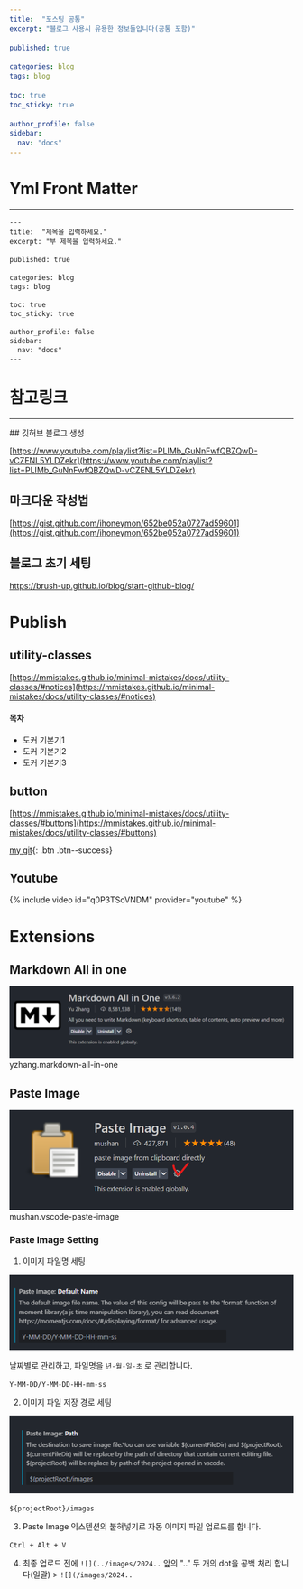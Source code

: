 ```yaml
---
title:  "포스팅 공통"
excerpt: "블로그 사용시 유용한 정보들입니다(공통 포함)"

published: true 

categories: blog
tags: blog

toc: true
toc_sticky: true

author_profile: false
sidebar:
  nav: "docs"
---
```


# Yml Front Matter
---  
```
---
title:  "제목을 입력하세요."
excerpt: "부 제목을 입력하세요."

published: true 

categories: blog
tags: blog

toc: true
toc_sticky: true

author_profile: false
sidebar:
  nav: "docs"
---
```

# 참고링크
<hr>
## 깃허브 블로그 생성  

[https://www.youtube.com/playlist?list=PLIMb_GuNnFwfQBZQwD-vCZENL5YLDZekr](https://www.youtube.com/playlist?list=PLIMb_GuNnFwfQBZQwD-vCZENL5YLDZekr)  

## 마크다운 작성법  
[https://gist.github.com/ihoneymon/652be052a0727ad59601](https://gist.github.com/ihoneymon/652be052a0727ad59601)  

## 블로그 초기 세팅  

[https://brush-up.github.io/blog/start-github-blog/
](https://brush-up.github.io/blog/start-github-blog/
)  

# Publish
## utility-classes
[https://mmistakes.github.io/minimal-mistakes/docs/utility-classes/#notices](https://mmistakes.github.io/minimal-mistakes/docs/utility-classes/#notices)
<div class="notice--success">
  <h4>목차</h4>
  <ul>
    <li>도커 기본기1</li>
    <li>도커 기본기2</li>
    <li>도커 기본기3</li>
</ul>
</div>

## button
[https://mmistakes.github.io/minimal-mistakes/docs/utility-classes/#buttons](https://mmistakes.github.io/minimal-mistakes/docs/utility-classes/#buttons)  

[my git](https://github.com/oneknowchar){: .btn .btn--success}

## Youtube
{% include video id="q0P3TSoVNDM" provider="youtube" %}



# Extensions
## Markdown All in one
![](/images/2024-05-22/2024-05-22-23-22-07.png)  
yzhang.markdown-all-in-one  

## Paste Image 
![](/images/2024-05-22/2024-05-22-23-19-28.png)
mushan.vscode-paste-image


### Paste Image Setting
1. 이미지 파일명 세팅

![](/images/2024-05-22/2024-05-22-15-25-53.png)  

날짜별로 관리하고, 파일명을 `년-월-일-초` 로 관리합니다.  

`Y-MM-DD/Y-MM-DD-HH-mm-ss`

2. 이미지 파일 저장 경로 세팅

![](/images/2024-05-22/2024-05-22-15-26-30.png)  

`${projectRoot}/images`

3. Paste Image 익스텐션의 붙혀넣기로 자동 이미지 파일 업로드를 합니다.
  
`Ctrl + Alt + V`


4. 최종 업로드 전에 `![](../images/2024..` 앞의 ".." 두 개의  dot을 공백 처리 합니다(일괄) > `![](/images/2024..`
